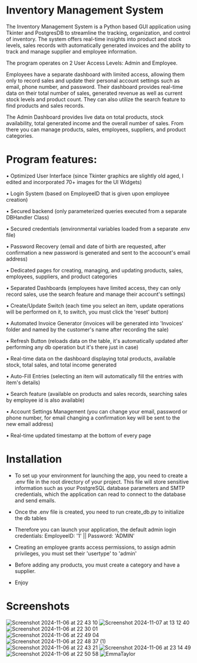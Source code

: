 # Inventory Management System

The Inventory Management System is a Python based GUI application using Tkinter and PostgresDB to streamline the tracking, organization, and control of inventory.
The system offers real-time insights into product and stock levels, sales records with automatically generated invoices and the ability to track and manage supplier and employee information.


The program operates on 2 User Access Levels: Admin and Employee. 


Employees have a separate dashboard with limited access, allowing them only to record sales and update their personal account settings such as email, phone number, and password.
Their dashboard provides real-time data on their total number of sales, generated revenue as well as current stock levels and product count. They can also utilize the search feature to find products and sales records.


The Admin Dashboard provides live data on total products, stock availability, total generated income and the overall number of sales. From there you can manage products, sales, employees, suppliers, and product categories.


# Program features:


• Optimized User Interface (since Tkinter graphics are slightly old aged, I edited and incorporated 70+ images for the UI Widgets)

• Login System  (based on EmployeeID that is given upon employee creation)

• Secured backend  (only parameterized queries executed from a separate DBHandler Class)

• Secured credentials  (environmental variables loaded from a separate .env file)

• Password Recovery  (email and date of birth are requested, after confirmation a new password is generated and sent to the accoount's email address)

• Dedicated pages for creating, managing, and updating products, sales, employees, suppliers, and product categories

• Separated Dashboards  (employees have limited access, they can only record sales, use the search feature and manage their account's settings)

• Create/Update Switch  (each time you select an item, update operations will be performed on it, to switch, you must click the 'reset' button)

• Automated Invoice Generator  (invoices will be generated into 'Invoices' folder and named by the customer's name after recording the sale)

• Refresh Button  (reloads data on the table, it's automatically updated after performing any db operation but it's there just in case)

• Real-time data on the dashboard displaying total products, available stock, total sales, and total income generated

• Auto-Fill Entries  (selecting an item will automatically fill the entries with item's details)

• Search feature  (available on products and sales records, searching sales by employee id is also available)

• Account Settings Management  (you can change your email, password or phone number, for email changing a confirmation key will be sent to the new email address)

• Real-time updated timestamp at the bottom of every page


# Installation

- To set up your environment for launching the app, you need to create a .env file in the root directory of your project. This file will store sensitive information such as your PostgreSQL database parameters and SMTP credentials, which the application can read to connect to the database and send emails.

- Once the .env file is created, you need to run create_db.py to initialize the db tables

- Therefore you can launch your application, the default admin login credentials:  EmployeeID: '1'  ||  Password: 'ADMIN'
- Creating an employee grants access permissions, to assign admin privileges, you must set their 'usertype' to 'admin'

- Before adding any products, you must create a category and have a supplier.

- Enjoy

# Screenshots


![Screenshot 2024-11-06 at 22 43 10](https://github.com/user-attachments/assets/ce2bf7a1-7cbd-4cb3-bac7-01b52e5d972c) 
![Screenshot 2024-11-07 at 13 12 40](https://github.com/user-attachments/assets/df5ce535-627e-4a06-85d3-faefead835da)
![Screenshot 2024-11-06 at 22 30 01](https://github.com/user-attachments/assets/891b82bc-266a-4f4a-b2eb-1d1a829bdcfd)
![Screenshot 2024-11-06 at 22 49 04](https://github.com/user-attachments/assets/b6226ae5-8c6b-479e-9fa3-a3429cfff47b)
![Screenshot 2024-11-06 at 22 48 37 (1)](https://github.com/user-attachments/assets/bd601076-dd5e-4110-b585-e0422faf335f)
![Screenshot 2024-11-06 at 22 43 21](https://github.com/user-attachments/assets/8193327e-93d7-4a21-b897-d256a6608e17)
![Screenshot 2024-11-06 at 23 14 49](https://github.com/user-attachments/assets/5d7dc0c5-dd81-4ead-a198-61d477509074)   
![Screenshot 2024-11-06 at 22 50 58](https://github.com/user-attachments/assets/0a609687-e345-424f-b7bf-758b6153f8ac)
![EmmaTaylor](https://github.com/user-attachments/assets/37222b9e-9703-4ca7-9dcc-7f34c2d1d646)

